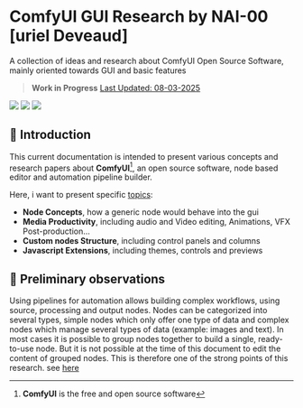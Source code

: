 # ComfyUI GUI Research by NAI-00 [uriel Deveaud]
A collection of ideas and research about ComfyUI Open Source Software, mainly oriented towards GUI and basic features

> **Work in Progress** [Last Updated: 08-03-2025]()

<img src="https://img.shields.io/badge/Comfy-UI-red" /> <img src="https://img.shields.io/badge/User-Interface-purple" /> <img src="https://img.shields.io/badge/Gsoc-2025-blue" /> 

## :radio_button: Introduction

This current documentation is intended to present various concepts and research papers about **ComfyUI**[^1], an open source software, node based editor and automation pipeline builder.

Here, i want to present specific [topics](#):
- **Node Concepts**, how a generic node would behave into the gui
- **Media Productivity**, including audio and Video editing, Animations, VFX Post-production...
- **Custom nodes Structure**, including control panels and columns
- **Javascript Extensions**, including themes, controls and previews

## :radio_button: Preliminary observations

Using pipelines for automation allows building complex workflows, using source, processing and output nodes. Nodes can be categorized into several types, simple nodes which only offer one type of data and complex nodes which manage several types of data (example: images and text). In most cases it is possible to group nodes together to build a single, ready-to-use node. But it is not possible at the time of this document to edit the content of grouped nodes. This is therefore one of the strong points of this research. see [here](grouped_nodes.md)

[^1]: **ComfyUI** is the free and open source software

